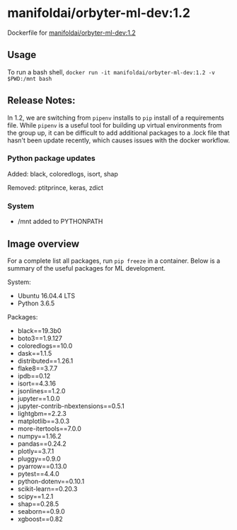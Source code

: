 # manifoldai/orbyter-ml-dev:1.2

Dockerfile for [manifoldai/orbyter-ml-dev:1.2](https://hub.docker.com/r/manifoldai/orbyter-ml-dev)

## Usage

To run a bash shell, 
`
docker run -it manifoldai/orbyter-ml-dev:1.2 -v $PWD:/mnt bash
`

## Release Notes:

In 1.2, we are switching from `pipenv` installs to `pip` install of a requirements file. 
While `pipenv` is a useful tool for building up virtual environments from the group up,
it can be difficult to add additional packages to a .lock file that hasn't been update
recently, which causes issues with the docker workflow. 

### Python package updates

Added: black, coloredlogs, isort, shap

Removed: ptitprince, keras, zdict

### System

* /mnt added to PYTHONPATH

## Image overview
For a complete list all packages, run `pip freeze` in a container. Below is a summary of
the useful packages for ML development.

System:

* Ubuntu 16.04.4 LTS
* Python 3.6.5

Packages:

* black==19.3b0
* boto3==1.9.127
* coloredlogs==10.0
* dask==1.1.5
* distributed==1.26.1
* flake8==3.7.7
* ipdb==0.12
* isort==4.3.16
* jsonlines==1.2.0
* jupyter==1.0.0
* jupyter-contrib-nbextensions==0.5.1
* lightgbm==2.2.3
* matplotlib==3.0.3
* more-itertools==7.0.0
* numpy==1.16.2
* pandas==0.24.2
* plotly==3.7.1
* pluggy==0.9.0
* pyarrow==0.13.0
* pytest==4.4.0
* python-dotenv==0.10.1
* scikit-learn==0.20.3
* scipy==1.2.1
* shap==0.28.5
* seaborn==0.9.0
* xgboost==0.82
